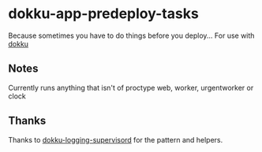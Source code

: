 # dokku-app-predeploy-tasks

Because sometimes you have to do things before you deploy...
For use with [dokku](https://github.com/progrium/dokku)

## Notes

Currently runs anything that isn't of proctype web, worker, urgentworker or clock

## Thanks
Thanks to [dokku-logging-supervisord](https://github.com/sehrope/dokku-logging-supervisord) for the pattern and helpers.
